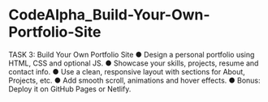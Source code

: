 # CodeAlpha_Build-Your-Own-Portfolio-Site
TASK 3: Build Your Own Portfolio Site
● Design a personal portfolio using HTML, CSS and optional JS.
● Showcase your skills, projects, resume and contact info.
● Use a clean, responsive layout with sections for About, Projects, etc.
● Add smooth scroll, animations and hover effects.
● Bonus: Deploy it on GitHub Pages or Netlify.
